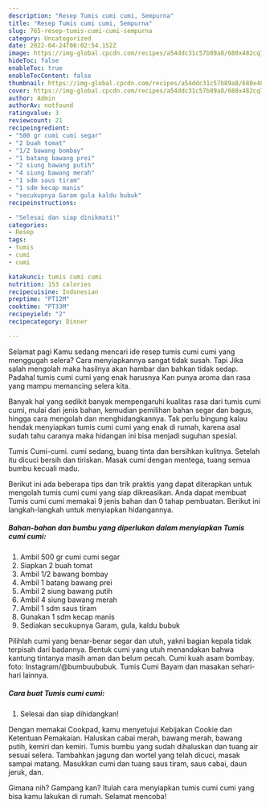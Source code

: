 ```yaml
---
description: "Resep Tumis cumi cumi, Sempurna"
title: "Resep Tumis cumi cumi, Sempurna"
slug: 765-resep-tumis-cumi-cumi-sempurna
category: Uncategorized
date: 2022-04-24T06:02:54.152Z
image: https://img-global.cpcdn.com/recipes/a54ddc31c57b89a8/680x482cq70/tumis-cumi-cumi-foto-resep-utama.jpg
hideToc: false
enableToc: true
enableTocContent: false
thumbnail: https://img-global.cpcdn.com/recipes/a54ddc31c57b89a8/680x482cq70/tumis-cumi-cumi-foto-resep-utama.jpg
cover: https://img-global.cpcdn.com/recipes/a54ddc31c57b89a8/680x482cq70/tumis-cumi-cumi-foto-resep-utama.jpg
author: Admin
authorAv: notfound
ratingvalue: 3
reviewcount: 21
recipeingredient:
- "500 gr cumi cumi segar"
- "2 buah tomat"
- "1/2 bawang bombay"
- "1 batang bawang prei"
- "2 siung bawang putih"
- "4 siung bawang merah"
- "1 sdm saus tiram"
- "1 sdm kecap manis"
- "secukupnya Garam gula kaldu bubuk"
recipeinstructions:

- "Selesai dan siap dinikmati!"
categories:
- Resep
tags:
- tumis
- cumi
- cumi

katakunci: tumis cumi cumi 
nutrition: 153 calories
recipecuisine: Indonesian
preptime: "PT12M"
cooktime: "PT33M"
recipeyield: "2"
recipecategory: Dinner

---
```



Selamat pagi Kamu sedang mencari ide resep tumis cumi cumi yang menggugah selera? Cara menyiapkannya sangat tidak susah. Tapi Jika salah mengolah maka hasilnya akan hambar dan bahkan tidak sedap. Padahal tumis cumi cumi yang enak harusnya Kan punya aroma dan rasa yang mampu memancing selera kita.


Banyak hal yang sedikit banyak mempengaruhi kualitas rasa dari tumis cumi cumi, mulai dari jenis bahan, kemudian pemilihan bahan segar dan bagus, hingga cara mengolah dan menghidangkannya. Tak perlu bingung kalau hendak menyiapkan tumis cumi cumi yang enak di rumah, karena asal sudah tahu caranya maka hidangan ini bisa menjadi suguhan spesial.

Tumis Cumi-cumi. cumi sedang, buang tinta dan bersihkan kulitnya. Setelah itu dicuci bersih dan tiriskan. Masak cumi dengan mentega, tuang semua bumbu kecuali madu.


Berikut ini ada beberapa tips dan trik praktis yang dapat diterapkan untuk mengolah tumis cumi cumi yang siap dikreasikan. Anda dapat membuat Tumis cumi cumi memakai 9 jenis bahan dan 0 tahap pembuatan. Berikut ini langkah-langkah untuk menyiapkan hidangannya.

<!--inarticleads1-->

##### Bahan-bahan dan bumbu yang diperlukan dalam menyiapkan Tumis cumi cumi:

1. Ambil 500 gr cumi cumi segar
1. Siapkan 2 buah tomat
1. Ambil 1/2 bawang bombay
1. Ambil 1 batang bawang prei
1. Ambil 2 siung bawang putih
1. Ambil 4 siung bawang merah
1. Ambil 1 sdm saus tiram
1. Gunakan 1 sdm kecap manis
1. Sediakan secukupnya Garam, gula, kaldu bubuk


Pilihlah cumi yang benar-benar segar dan utuh, yakni bagian kepala tidak terpisah dari badannya. Bentuk cumi yang utuh menandakan bahwa kantung tintanya masih aman dan belum pecah. Cumi kuah asam bombay. foto: Instagram/@bumbuububuk. Tumis Cumi Bayam dan masakan sehari-hari lainnya. 

<!--inarticleads2-->

##### Cara buat Tumis cumi cumi:


1. Selesai dan siap dihidangkan!

Dengan memakai Cookpad, kamu menyetujui Kebijakan Cookie dan Ketentuan Pemakaian. Haluskan cabai merah, bawang merah, bawang putih, kemiri dan kemiri. Tumis bumbu yang sudah dihaluskan dan tuang air sesuai selera. Tambahkan jagung dan wortel yang telah dicuci, masak sampai matang. Masukkan cumi dan tuang saus tiram, saus cabai, daun jeruk, dan. 

Gimana nih? Gampang kan? Itulah cara menyiapkan tumis cumi cumi yang bisa kamu lakukan di rumah. Selamat mencoba!
